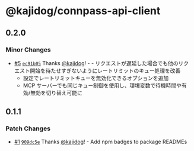# @kajidog/connpass-api-client

## 0.2.0

### Minor Changes

- [#5](https://github.com/kajidog/connpass-mcp-server/pull/5) [`ec91b05`](https://github.com/kajidog/connpass-mcp-server/commit/ec91b050de1b6e2ca2f2cd8fe2df3bdf13d36e63) Thanks [@kajidog](https://github.com/kajidog)! - - リクエストが遅延した場合でも他のリクエスト開始を待たせすぎないようにレートリミットのキュー処理を改善
  - 設定でレートリミットキューを無効化できるオプションを追加
  - MCP サーバーでも同じキュー制御を使用し、環境変数で待機時間や有効/無効を切り替え可能に

## 0.1.1

### Patch Changes

- [#1](https://github.com/kajidog/connpass-mcp-server/pull/1) [`909dc5e`](https://github.com/kajidog/connpass-mcp-server/commit/909dc5e16430ff9fb1ff5da907ee1882a2d44fd7) Thanks [@kajidog](https://github.com/kajidog)! - Add npm badges to package READMEs
